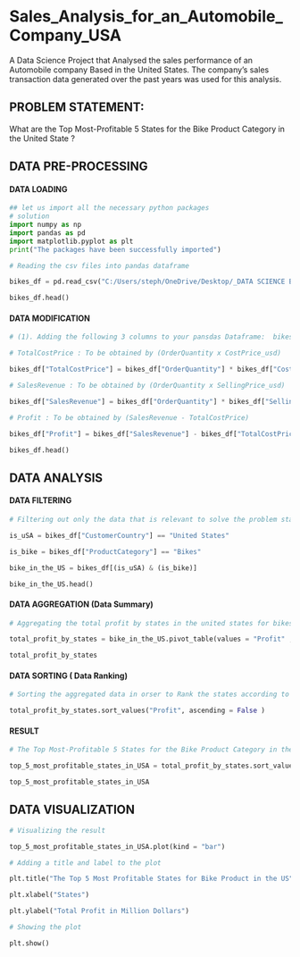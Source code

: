 # Sales_Analysis_for_an_Automobile_Company_USA
A Data Science Project that Analysed  the sales performance of an Automobile company Based in the United States. The company’s sales transaction data generated over the past years was used for this  analysis.

## PROBLEM STATEMENT:  
What are the Top Most-Profitable 5 States for the Bike Product Category in the United State ?

## DATA PRE-PROCESSING
#### DATA LOADING
``` Python
## let us import all the necessary python packages 
# solution 
import numpy as np 
import pandas as pd 
import matplotlib.pyplot as plt
print("The packages have been successfully imported")
```
``` Python
# Reading the csv files into pandas dataframe

bikes_df = pd.read_csv("C:/Users/steph/OneDrive/Desktop/_DATA SCIENCE BOOTCAMP TRAINING/DATA SET/bikes.csv")

bikes_df.head()
```
#### DATA MODIFICATION
``` Python
# (1). Adding the following 3 columns to your pansdas Dataframe:  bikes_df

# TotalCostPrice : To be obtained by (OrderQuantity x CostPrice_usd)

bikes_df["TotalCostPrice"] = bikes_df["OrderQuantity"] * bikes_df["CostPrice_usd"] 

# SalesRevenue : To be obtained by (OrderQuantity x SellingPrice_usd)

bikes_df["SalesRevenue"] = bikes_df["OrderQuantity"] * bikes_df["SellingPrice_usd"] 

# Profit : To be obtained by (SalesRevenue - TotalCostPrice)

bikes_df["Profit"] = bikes_df["SalesRevenue"] - bikes_df["TotalCostPrice"]

bikes_df.head()

```
## DATA ANALYSIS

#### DATA FILTERING

``` Python
# Filtering out only the data that is relevant to solve the problem statement

is_uSA = bikes_df["CustomerCountry"] == "United States"	

is_bike = bikes_df["ProductCategory"] == "Bikes"

bike_in_the_US = bikes_df[(is_uSA) & (is_bike)]

bike_in_the_US.head()
```

#### DATA AGGREGATION (Data Summary)

``` Python
# Aggregating the total profit by states in the united states for bikes sales or transaction.

total_profit_by_states = bike_in_the_US.pivot_table(values = "Profit" , index = "CustomerState" , aggfunc = np.sum )

total_profit_by_states

```
#### DATA SORTING ( Data Ranking)

``` Python
# Sorting the aggregated data in orser to Rank the states according to the top most profitable states.

total_profit_by_states.sort_values("Profit", ascending = False )

```
#### RESULT

``` Python
# The Top Most-Profitable 5 States for the Bike Product Category in the United State ?

top_5_most_profitable_states_in_USA = total_profit_by_states.sort_values("Profit", ascending = False ).head()

top_5_most_profitable_states_in_USA

```

## DATA VISUALIZATION

``` Python
# Visualizing the result

top_5_most_profitable_states_in_USA.plot(kind = "bar")

# Adding a title and label to the plot

plt.title("The Top 5 Most Profitable States for Bike Product in the US")

plt.xlabel("States")

plt.ylabel("Total Profit in Million Dollars")

# Showing the plot

plt.show()

```


